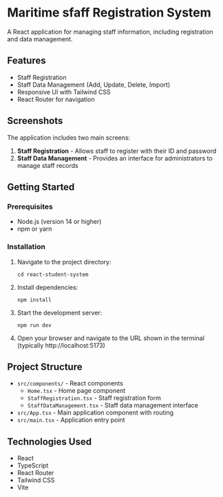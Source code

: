 # Maritime sfaff Registration System

A React application for managing staff information, including registration and data management.

## Features

- Staff Registration
- Staff Data Management (Add, Update, Delete, Import)
- Responsive UI with Tailwind CSS
- React Router for navigation

## Screenshots

The application includes two main screens:

1. **Staff Registration** - Allows staff to register with their ID and password
2. **Staff Data Management** - Provides an interface for administrators to manage staff records

## Getting Started

### Prerequisites

- Node.js (version 14 or higher)
- npm or yarn

### Installation

1. Navigate to the project directory:
   ```
   cd react-student-system
   ```

2. Install dependencies:
   ```
   npm install
   ```

3. Start the development server:
   ```
   npm run dev
   ```

4. Open your browser and navigate to the URL shown in the terminal (typically http://localhost:5173)

## Project Structure

- `src/components/` - React components
  - `Home.tsx` - Home page component
  - `StaffRegistration.tsx` - Staff registration form
  - `StaffDataManagement.tsx` - Staff data management interface
- `src/App.tsx` - Main application component with routing
- `src/main.tsx` - Application entry point

## Technologies Used

- React
- TypeScript
- React Router
- Tailwind CSS
- Vite
